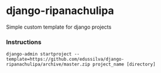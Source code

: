 # django-ripanachulipa
Simple custom template for django projects

### Instructions

```shell
django-admin startproject --template=https://github.com/edussilva/django-ripanachulipa/archive/master.zip project_name [directory]
```